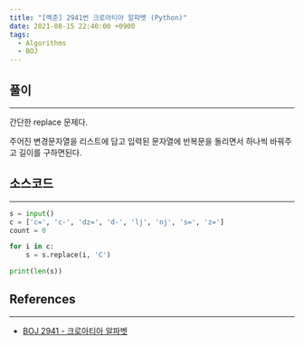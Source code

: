 ```yaml
---
title: "[백준] 2941번 크로아티아 알파벳 (Python)"
date: 2021-08-15 22:40:00 +0900
tags:
  - Algorithms
  - BOJ
---
```


## 풀이

---

간단한 replace 문제다.

주어진 변경문자열을 리스트에 담고 입력된 문자열에 반복문을 돌리면서 하나씩 바꿔주고 길이를 구하면된다.

## 소스코드

---

```python
s = input()
c = ['c=', 'c-', 'dz=', 'd-', 'lj', 'nj', 's=', 'z=']
count = 0

for i in c:
    s = s.replace(i, 'C')

print(len(s))
```

## References

---

- [BOJ 2941 - 크로아티아 알파벳](https://www.acmicpc.net/problem/2941)
